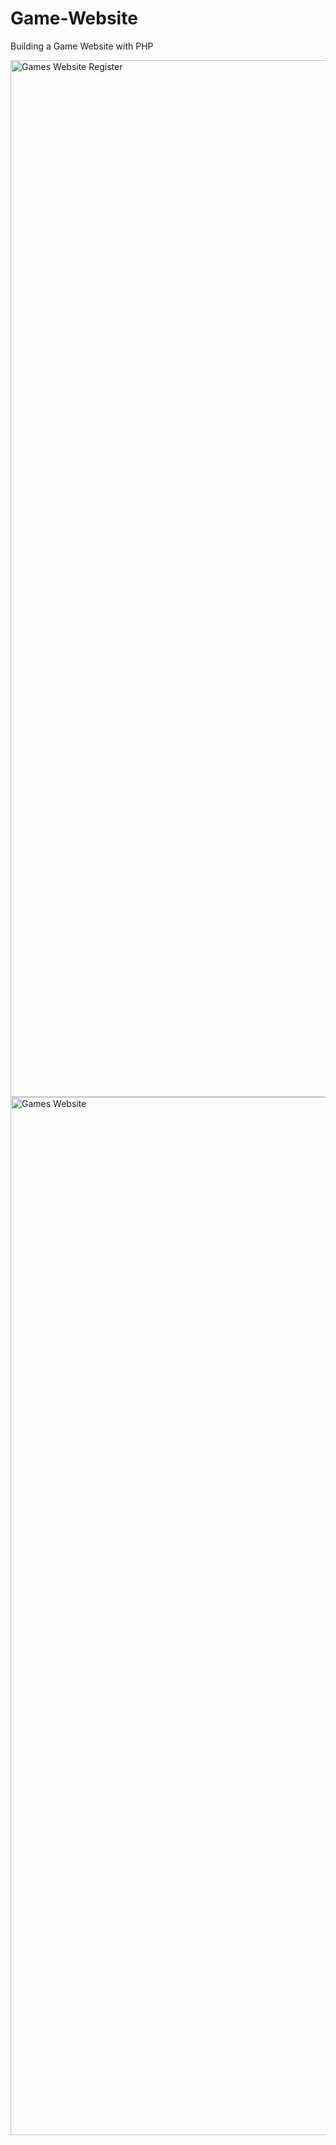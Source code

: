 # Game-Website
Building a Game Website with PHP

<img width="1659" alt="Games Website Register" src="https://user-images.githubusercontent.com/53938404/117512267-49359600-af5d-11eb-8879-b8479f8ecadd.png">
<img width="1661" alt="Games Website" src="https://user-images.githubusercontent.com/53938404/117512272-4b97f000-af5d-11eb-94f7-ab62de5dbc04.png">
